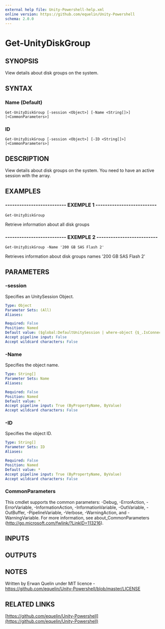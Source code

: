 ```yaml
---
external help file: Unity-Powershell-help.xml
online version: https://github.com/equelin/Unity-Powershell
schema: 2.0.0
---
```


# Get-UnityDiskGroup

## SYNOPSIS
View details about disk groups on the system.

## SYNTAX

### Name (Default)
```
Get-UnityDiskGroup [-session <Object>] [-Name <String[]>] [<CommonParameters>]
```

### ID
```
Get-UnityDiskGroup [-session <Object>] [-ID <String[]>] [<CommonParameters>]
```

## DESCRIPTION
View details about disk groups on the system.
You need to have an active session with the array.

## EXAMPLES

### -------------------------- EXEMPLE 1 --------------------------
```
Get-UnityDiskGroup
```

Retrieve information about all disk groups

### -------------------------- EXEMPLE 2 --------------------------
```
Get-UnityDiskGroup -Name '200 GB SAS Flash 2'
```

Retrieves information about disk groups names '200 GB SAS Flash 2'

## PARAMETERS

### -session
Specifies an UnitySession Object.

```yaml
Type: Object
Parameter Sets: (All)
Aliases: 

Required: False
Position: Named
Default value: ($global:DefaultUnitySession | where-object {$_.IsConnected -eq $true})
Accept pipeline input: False
Accept wildcard characters: False
```

### -Name
Specifies the object name.

```yaml
Type: String[]
Parameter Sets: Name
Aliases: 

Required: False
Position: Named
Default value: *
Accept pipeline input: True (ByPropertyName, ByValue)
Accept wildcard characters: False
```

### -ID
Specifies the object ID.

```yaml
Type: String[]
Parameter Sets: ID
Aliases: 

Required: False
Position: Named
Default value: *
Accept pipeline input: True (ByPropertyName, ByValue)
Accept wildcard characters: False
```

### CommonParameters
This cmdlet supports the common parameters: -Debug, -ErrorAction, -ErrorVariable, -InformationAction, -InformationVariable, -OutVariable, -OutBuffer, -PipelineVariable, -Verbose, -WarningAction, and -WarningVariable. For more information, see about_CommonParameters (http://go.microsoft.com/fwlink/?LinkID=113216).

## INPUTS

## OUTPUTS

## NOTES
Written by Erwan Quelin under MIT licence - https://github.com/equelin/Unity-Powershell/blob/master/LICENSE

## RELATED LINKS

[https://github.com/equelin/Unity-Powershell](https://github.com/equelin/Unity-Powershell)

